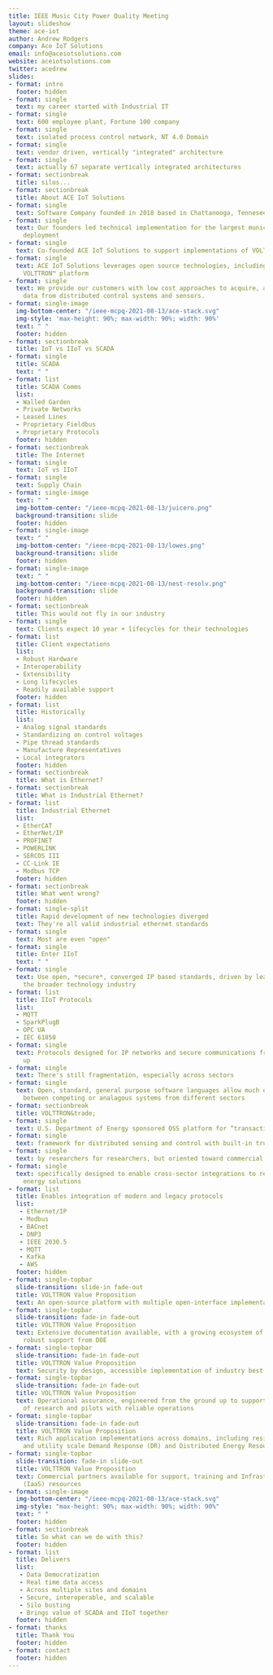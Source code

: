 ```yaml
---
title: IEEE Music City Power Quality Meeting
layout: slideshow
theme: ace-iot
author: Andrew Rodgers
company: Ace IoT Solutions
email: info@aceiotsolutions.com
website: aceiotsolutions.com
twitter: acedrew
slides:
- format: intro
  footer: hidden
- format: single
  text: my career started with Industrial IT
- format: single
  text: 600 employee plant, Fortune 100 company
- format: single
  text: isolated process control network, NT 4.0 Domain
- format: single
  text: vendor driven, vertically "integrated" architecture
- format: single
  text: actually 67 separate vertically integrated architectures
- format: sectionbreak
  title: silos...
- format: sectionbreak
  title: About ACE IoT Solutions
- format: single
  text: Software Company founded in 2018 based in Chattanooga, Tennesee
- format: single
  text: Our founders led technical implementation for the largest municipal VOLTTRON
    deployment
- format: single
  text: Co-founded ACE IoT Solutions to support implementations of VOLTTRON platforms
- format: single
  text: ACE IoT Solutions leverages open source technologies, including the Eclipse
    VOLTTRON™ platform
- format: single
  text: We provide our customers with low cost approaches to acquire, access and manage
    data from distributed control systems and sensors.
- format: single-image
  img-bottom-center: "/ieee-mcpq-2021-08-13/ace-stack.svg"
  img-style: 'max-height: 90%; max-width: 90%; width: 90%'
  text: " "
  footer: hidden
- format: sectionbreak
  title: IoT vs IIoT vs SCADA
- format: single
  title: SCADA
  text: " "
- format: list
  title: SCADA Comms
  list:
  - Walled Garden
  - Private Networks
  - Leased Lines
  - Proprietary Fieldbus
  - Proprietary Protocols
  footer: hidden
- format: sectionbreak
  title: The Internet
- format: single
  text: IoT vs IIoT
- format: single
  text: Supply Chain
- format: single-image
  text: " "
  img-bottom-center: "/ieee-mcpq-2021-08-13/juicero.png"
  background-transition: slide
  footer: hidden
- format: single-image
  text: " "
  img-bottom-center: "/ieee-mcpq-2021-08-13/lowes.png"
  background-transition: slide
  footer: hidden
- format: single-image
  text: " "
  img-bottom-center: "/ieee-mcpq-2021-08-13/nest-resolv.png"
  background-transition: slide
  footer: hidden
- format: sectionbreak
  title: This would not fly in our industry
- format: single
  text: Clients expect 10 year + lifecycles for their technologies
- format: list
  title: Client expectations
  list:
  - Robust Hardware
  - Interoperability
  - Extensibility
  - Long lifecycles
  - Readily available support
  footer: hidden
- format: list
  title: Historically
  list:
  - Analog signal standards
  - Standardizing on control voltages
  - Pipe thread standards
  - Manufacture Representatives
  - Local integrators
  footer: hidden
- format: sectionbreak
  title: What is Ethernet?
- format: sectionbreak
  title: What is Industrial Ethernet?
- format: list
  title: Industrial Ethernet
  list:
  - EtherCAT
  - EtherNet/IP
  - PROFINET
  - POWERLINK
  - SERCOS III
  - CC-Link IE
  - Modbus TCP
  footer: hidden
- format: sectionbreak
  title: What went wrong?
  footer: hidden
- format: single-split
  title: Rapid development of new technologies diverged
  text: They're all valid industrial ethernet standards
- format: single
  text: Most are even "open"
- format: single
  title: Enter IIoT
  text: " "
- format: single
  text: Use open, *secure*, converged IP based standards, driven by learnings from
    the broader technology industry
- format: list
  title: IIoT Protocols
  list:
  - MQTT
  - SparkPlugB
  - OPC UA
  - IEC 61850
- format: single
  text: Protocols designed for IP networks and secure communications from the ground
    up
- format: single
  text: There's still fragmentation, especially across sectors
- format: single
  text: Open, standard, general purpose software languages allow much easier integration
    between competing or analagous systems from different sectors
- format: sectionbreak
  title: VOLTTRON&trade;
- format: single
  text: U.S. Department of Energy sponsored OSS platform for “transactional energy”
- format: single
  text: framework for distributed sensing and control with built-in trust and security
- format: single
  text: by researchers for researchers, but oriented toward commercial adoption
- format: single
  text: specifically designed to enable cross-sector integrations to realize future
    energy solutions
- format: list
  title: Enables integration of modern and legacy protocols
  list:
   - Ethernet/IP
   - Modbus
   - BACnet
   - DNP3
   - IEEE 2030.5
   - MQTT
   - Kafka
   - AWS
  footer: hidden
- format: single-topbar
  slide-transition: slide-in fade-out
  title: VOLTTRON Value Proposition
  text: An open-source platform with multiple open-interface implementations included
- format: single-topbar
  slide-transition: fade-in fade-out
  title: VOLTTRON Value Proposition
  text: Extensive documentation available, with a growing ecosystem of users, and
    robust support from DOE
- format: single-topbar
  slide-transition: fade-in fade-out
  title: VOLTTRON Value Proposition
  text: Security by design, accessible implementation of industry best practices
- format: single-topbar
  slide-transition: fade-in fade-out
  title: VOLTTRON Value Proposition
  text: Operational assurance, engineered from the ground up to support co-existence
    of research and pilots with reliable operations
- format: single-topbar
  slide-transition: fade-in fade-out
  title: VOLTTRON Value Proposition
  text: Rich application implementations across domains, including residential, campus
    and utility scale Demand Response (DR) and Distributed Energy Resources (DER)
- format: single-topbar
  slide-transition: fade-in slide-out
  title: VOLTTRON Value Proposition
  text: Commercial partners available for support, training and Infrastructure-as-a-Service
    (IaaS) resources
- format: single-image
  img-bottom-center: "/ieee-mcpq-2021-08-13/ace-stack.svg"
  img-style: "max-height: 90%; max-width: 90%; width: 90%"
  text: " "
  footer: hidden
- format: sectionbreak
  title: So what can we do with this?
  footer: hidden
- format: list
  title: Delivers
  list:
   - Data Democratization
   - Real time data access
   - Across multiple sites and domains
   - Secure, interoperable, and scalable
   - Silo busting
   - Brings value of SCADA and IIoT together
  footer: hidden
- format: thanks
  title: Thank You
  footer: hidden
- format: contact
  footer: hidden
---
```

